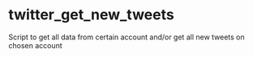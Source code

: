 # twitter_get_new_tweets
Script to get all data from certain account and/or get all new tweets on chosen account
